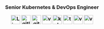 
<!--### Hi there 👋

**philwelz/philwelz** is a ✨ _special_ ✨ repository because its `README.md` (this file) appears on your GitHub profile.

Here are some ideas to get you started:

- 🔭 I’m currently working on ...
- 🌱 I’m currently learning ...
- 👯 I’m looking to collaborate on ...
- 🤔 I’m looking for help with ...
- 💬 Ask me about ...
- 📫 How to reach me: ...
- 😄 Pronouns: ...
- ⚡ Fun fact: ...
-->

<h3 align="center">Senior Kubernetes & DevOps Engineer
<br>
<p align="center">
 <img src="https://img.icons8.com/color/48/000000/linux.png" alt="Linux"  width="30" height="30" />
 <img src="https://img.icons8.com/color/48/000000/gitlab.png" alt="gitlab" width="30" height="30"/>
 <!--<img src="https://img.icons8.com/color/48/000000/github.png" alt="github" width="30" height="30"/> -->
 <img src="https://img.icons8.com/nolan/64/github.png" alt="github2" width="30" height="30"/>
 <img src="https://img.icons8.com/fluency/48/000000/azure-1.png" alt="vmware" width="30" height="30"/>
 <img src="https://img.icons8.com/color/48/000000/kubernetes.svg" alt="kubernetes"  width="30" height="30" />
 <img src="https://cdn.icon-icons.com/icons2/2107/PNG/128/file_type_terraform_icon_130125.png" alt="terraform"  width="30" height="30" />
 <img src="https://avatars.githubusercontent.com/u/52158677?s=280&v=4" alt="vmware" width="30" height="30"/>
 <img src="https://pbs.twimg.com/profile_images/1328380487765688320/SJp0ObSY_400x400.png" alt="vmware" width="30" height="30"/>
 
</p>
